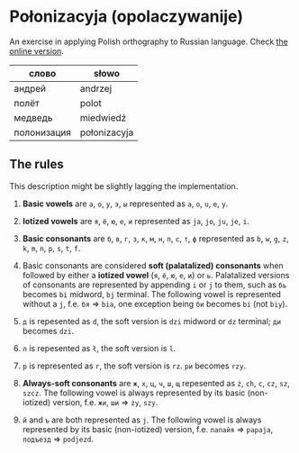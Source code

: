 # Połonizacyja (opolaczywanije)
An exercise in applying Polish orthography to Russian language.
Check [the online version](https://polonizacyja.bakunin.nl/).

|слово|słowo|
|-|-|
| андрей | andrzej |
| полёт | polot |
| медведь | miedwiedź |
| полонизация | połonizacyja |


## The rules

This description might be slightly lagging the implementation.

1. **Basic vowels** are `а`, `о`, `у`, `э`, `ы` represented as `a`, `o`, `u`, `e`, `y`.

2. **Iotized vowels** are `я`, `ё`, `ю`, `е`, `и` represented as `ja`, `jo`, `ju`, `je`, `i`.

3. **Basic consonants** are `б`, `в`, `г`, `з`, `к`, `м`, `н`, `п`, `с`, `т`, `ф` represented as `b`, `w`, `g`, `z`, `k`, `m`, `n`, `p`, `s`, `t`, `f`.

4. Basic consonants are considered **soft (palatalized) consonants** when followed by either a **iotized vowel** (`я`, `ё`, `ю`, `е`, `и`) or `ь`. Palatalized versions of consonants are represented by appending `i` or `j` to them, such as `бь` becomes `bi` midword, `bj` terminal. The following vowel is represented without a `j`, f.e. `бя` => `bia`, one exception being `би` becomes `bi` (not `biy`).

5. `д` is repesented as `d`, the soft version is `dzi` midword or `dz` terminal; `ди` becomes `dzi`.

6. `л` is repesented as `ł`, the soft version is `l`.

7. `р` is represented as `r`, the soft version is `rz`. `ри` becomes `rzy`.

8. **Always-soft consonants** are `ж`, `х`, `ц`, `ч`, `ш`, `щ` repesented as `ż`, `ch`, `c`, `cz`, `sz`, `szcz`. The following vowel is always represented by its basic (non-iotized) version, f.e. `жи`, `ши` => `ży`, `szy`.

9. `й` and `ъ` are both represented as `j`.  The following vowel is always represented by its basic (non-iotized) version, f.e. `папайя` => `papaja`,  `подъезд` => `podjezd`.
